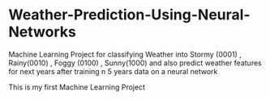 # Weather-Prediction-Using-Neural-Networks
Machine Learning Project for classifying Weather into Stormy (0001) , Rainy(0010) , Foggy (0100) , Sunny(1000) and also predict weather features for next years after training n 5 years data on a neural network 

This is my first Machine Learning Project
